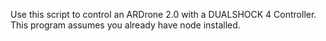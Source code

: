 Use this script to control an ARDrone 2.0 with a DUALSHOCK 4 Controller.
This program assumes you already have node installed.

